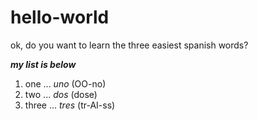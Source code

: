 # hello-world
ok, do you want to learn the three easiest spanish words?

***my list is below***
1. one ... *uno* (OO-no)
2. two ... *dos* (dose)
3. three ... *tres* (tr-AI-ss)
